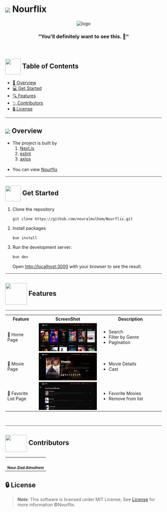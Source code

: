 <div align= >

# <img align=center width=90px  src="https://i.giphy.com/media/v1.Y2lkPTc5MGI3NjExZzlubjllNGM4YTlydGdlY3BuNDdvNzgyNXhvYjJ0eTNvMGQzZGF3NCZlcD12MV9pbnRlcm5hbF9naWZfYnlfaWQmY3Q9cw/KPYvDoGB4C45mEzawv/giphy.gif"> Nourflix

</div>
<div align="center">
   <img align="center"  width="500px" src="https://i.giphy.com/media/v1.Y2lkPTc5MGI3NjExOXlyd2VlZ2poazV2bzViZDV3Nm9wcWJhcDBzZGh6aTR6dnJyNTdoaiZlcD12MV9pbnRlcm5hbF9naWZfYnlfaWQmY3Q9Zw/3o7qDV67vk5vYdoeVG/giphy.gif" alt="logo">

### ”You'll definitely want to see this. 👀“

</div>
 
<p align="center"> 
    <br> 
</p>


## <img align= center width=50px height=50px src="https://i.giphy.com/media/v1.Y2lkPTc5MGI3NjExNzk1OG56bGE5cXV4Y2hiMnNsN3lmOXpmNTIzMDljdTh5eW9saTJxeSZlcD12MV9pbnRlcm5hbF9naWZfYnlfaWQmY3Q9cw/XSmHWLpvdycR6xukzC/giphy.gif"> Table of Contents

- <a href ="#about"> 📙 Overview</a>
- <a href ="#started"> 💻 Get Started</a>
- <a href ="#features"> 🔍 Features</a>
- <a href ="#contributors"> ✨ Contributors</a>
- <a href ="#license"> 🔒 License</a>
<hr style="background-color: #4b4c60"></hr>

## <img align="center"  height =80px src="https://i.giphy.com/media/v1.Y2lkPTc5MGI3NjExYjBldmR0dHIybDV2dW45Z3E0YzdtOHNiNnNpcjVhc2JoYXV1d3llZyZlcD12MV9pbnRlcm5hbF9naWZfYnlfaWQmY3Q9cw/3ohzdG6mch98dP1JlK/giphy.gif"> Overview <a id = "about"></a>

<ul>
<li>The project is built by
<ol>

<li>
<a href="https://nextjs.org/">Next.js</a> 
</li>
<li>
<a href="https://eslint.org/">eslint</a>
</li>
<li>
<a href="https://www.axios.com/">axios</a>
</li>
</ol>
</li>

<br>
<li>
You can view
<a href="https://nouralmulhem.github.io/Nourflix/">Nourflix</a>


</li>
</ul>
<hr style="background-color: #4b4c60"></hr>

## <img  align= center width=50px height=50px src="https://c.tenor.com/HgX89Yku5V4AAAAi/to-the-moon.gif"> Get Started <a id = "started"></a>

<ol>
<li>Clone the repository

<br>

```
git clone https://github.com/nouralmulhem/Nourflix.git
```

</li>
<li>Install packages

<br>

```
bun install
```

</li>
<li>Run the development server:

<br>

```bash
bun dev
```

Open [http://localhost:3000](http://localhost:3000) with your browser to see the result.


</li>
</ol>
<hr style="background-color: #4b4c60"></hr>

## <img  align= center width= 70px height =70px src="https://media1.giphy.com/media/NnSFnC428LRHaxUNzj/giphy.gif?cid=ecf05e47r1hlw9wrf1swakc9gxgn508lyzvbyzgp9i1iyvwl&rid=giphy.gif&ct=s"> Features <a id ="features"></a>

<hr style="background-color: #4b4c60"></hr>

<table align="left;">
<tr>
<th width=20%>Feature</th>
<th width=40%>ScreenShot</th>
<th>Description</th>
</tr>

<tr>
<td>
🔶 Home Page
</td>
<td>

   <img align="center"  src="./images/home.png" alt="logo">
</td>
<td>
<ul>
<li>Search</li>
<li>Filter by Genre</li>
<li>Pagination</li>
</ul>
</td>
</tr>

<tr>
<td>
🔷 Movie Page
</td>
<td>

   <img align="center"  src="./images/movie.png" alt="logo">
</td>
<td>
<ul>
<li>Movie Details</li>
<li>Cast</li>
</ul>
</td>
</tr>

<tr>
<td>
🔶 Favorite List Page
</td>
<td>

   <img align="center"  src="./images/fav.png" alt="logo">
</td>
<td>
<ul>
<li>Favorite Movies</li>
<li>Remove from list</li>
</ul>
</td>
</tr>
</table>
</br>


<hr style="background-color: #4b4c60"></hr>

## <img  align="center" width= 70px height =55px src="https://media0.giphy.com/media/Xy702eMOiGGPzk4Zkd/giphy.gif?cid=ecf05e475vmf48k83bvzye3w2m2xl03iyem3tkuw2krpkb7k&rid=giphy.gif&ct=s"> Contributors <a id ="contributors"></a>

<table  >
  <tr>
     <td align="center"><a href="https://github.com/nouralmulhem"><img src="https://avatars.githubusercontent.com/u/76218033?v=4" width="150px;" alt=""/><br /><sub><b>Nour Ziad Almulhem</b></sub></a><br /></td>
  </tr>
</table>

## 🔒 License <a id ="license"></a>

> **Note**: This software is licensed under MIT License, See [License](https://github.com/nouralmulhem/Nourflix/blob/main/LICENSE) for more information ©Nourflix.
